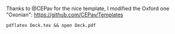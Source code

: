 Thanks to @CEPav for the nice template, I modified the Oxford one "Oxonian": https://github.com/CEPav/Templates

`pdflatex Deck.tex && open Deck.pdf`
